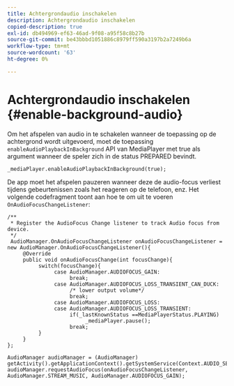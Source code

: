 ```yaml
---
title: Achtergrondaudio inschakelen
description: Achtergrondaudio inschakelen
copied-description: true
exl-id: db494969-ef63-46ad-9f08-a95f58c8b27b
source-git-commit: be43bbbd1051886c8979ff590a3197b2a7249b6a
workflow-type: tm+mt
source-wordcount: '63'
ht-degree: 0%

---
```


# Achtergrondaudio inschakelen {#enable-background-audio}

Om het afspelen van audio in te schakelen wanneer de toepassing op de achtergrond wordt uitgevoerd, moet de toepassing `enableAudioPlaybackInBackground` API van MediaPlayer met true als argument wanneer de speler zich in de status PREPARED bevindt.

```
_mediaPlayer.enableAudioPlaybackInBackground(true);
```

De app moet het afspelen pauzeren wanneer deze de audio-focus verliest tijdens gebeurtenissen zoals het reageren op de telefoon, enz. Het volgende codefragment toont aan hoe te om uit te voeren `OnAudioFocusChangeListener`:

```
/** 
 * Register the AudioFocus Change listener to track Audio focus from device. 
 */ 
 AudioManager.OnAudioFocusChangeListener onAudioFocusChangeListener = new AudioManager.OnAudioFocusChangeListener(){ 
     @Override 
     public void onAudioFocusChange(int focusChange){ 
          switch(focusChange){ 
               case AudioManager.AUDIOFOCUS_GAIN: 
                    break; 
               case AudioManager.AUDIOFOCUS_LOSS_TRANSIENT_CAN_DUCK: 
                    /* lower output volume*/ 
                    break; 
               case AudioManager.AUDIOFOCUS_LOSS: 
               case AudioManager.AUDIOFOCUS_LOSS_TRANSIENT: 
                    if(_lastKnownStatus ==MediaPlayerStatus.PLAYING) 
                         _mediaPlayer.pause(); 
                    break; 
          } 
     } 
}; 
 
AudioManager audioManager = (AudioManager) getActivity().getApplicationContext().getSystemService(Context.AUDIO_SERVICE); 
audioManager.requestAudioFocus(onAudioFocusChangeListener, AudioManager.STREAM_MUSIC, AudioManager.AUDIOFOCUS_GAIN);
```
